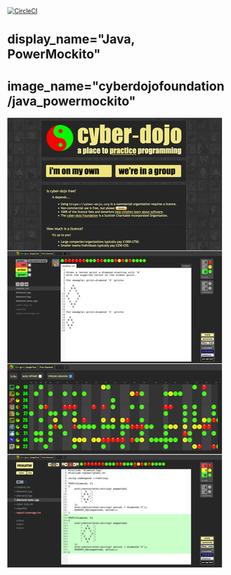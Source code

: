 
[![CircleCI](https://circleci.com/gh/cyber-dojo-languages/java-powermockito.svg?style=svg)](https://circleci.com/gh/cyber-dojo-languages/java-power§mockito)

# display_name="Java, PowerMockito"
# image_name="cyberdojofoundation/java_powermockito"

![cyber-dojo.org home page](https://github.com/cyber-dojo/cyber-dojo/blob/master/shared/home_page_snapshot.png)
